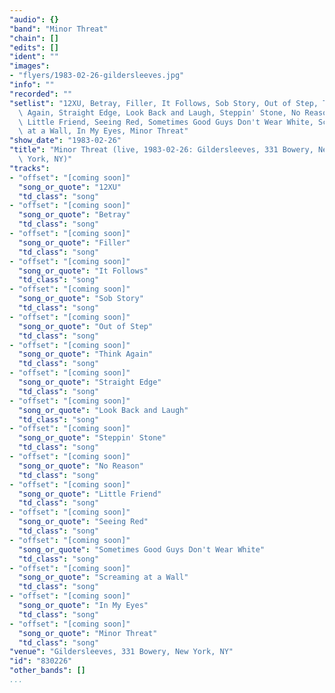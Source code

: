 ```yaml
---
"audio": {}
"band": "Minor Threat"
"chain": []
"edits": []
"ident": ""
"images":
- "flyers/1983-02-26-gildersleeves.jpg"
"info": ""
"recorded": ""
"setlist": "12XU, Betray, Filler, It Follows, Sob Story, Out of Step, Think\
  \ Again, Straight Edge, Look Back and Laugh, Steppin' Stone, No Reason,\
  \ Little Friend, Seeing Red, Sometimes Good Guys Don't Wear White, Screaming\
  \ at a Wall, In My Eyes, Minor Threat"
"show_date": "1983-02-26"
"title": "Minor Threat (live, 1983-02-26: Gildersleeves, 331 Bowery, New\
  \ York, NY)"
"tracks":
- "offset": "[coming soon]"
  "song_or_quote": "12XU"
  "td_class": "song"
- "offset": "[coming soon]"
  "song_or_quote": "Betray"
  "td_class": "song"
- "offset": "[coming soon]"
  "song_or_quote": "Filler"
  "td_class": "song"
- "offset": "[coming soon]"
  "song_or_quote": "It Follows"
  "td_class": "song"
- "offset": "[coming soon]"
  "song_or_quote": "Sob Story"
  "td_class": "song"
- "offset": "[coming soon]"
  "song_or_quote": "Out of Step"
  "td_class": "song"
- "offset": "[coming soon]"
  "song_or_quote": "Think Again"
  "td_class": "song"
- "offset": "[coming soon]"
  "song_or_quote": "Straight Edge"
  "td_class": "song"
- "offset": "[coming soon]"
  "song_or_quote": "Look Back and Laugh"
  "td_class": "song"
- "offset": "[coming soon]"
  "song_or_quote": "Steppin' Stone"
  "td_class": "song"
- "offset": "[coming soon]"
  "song_or_quote": "No Reason"
  "td_class": "song"
- "offset": "[coming soon]"
  "song_or_quote": "Little Friend"
  "td_class": "song"
- "offset": "[coming soon]"
  "song_or_quote": "Seeing Red"
  "td_class": "song"
- "offset": "[coming soon]"
  "song_or_quote": "Sometimes Good Guys Don't Wear White"
  "td_class": "song"
- "offset": "[coming soon]"
  "song_or_quote": "Screaming at a Wall"
  "td_class": "song"
- "offset": "[coming soon]"
  "song_or_quote": "In My Eyes"
  "td_class": "song"
- "offset": "[coming soon]"
  "song_or_quote": "Minor Threat"
  "td_class": "song"
"venue": "Gildersleeves, 331 Bowery, New York, NY"
"id": "830226"
"other_bands": []
...
```

